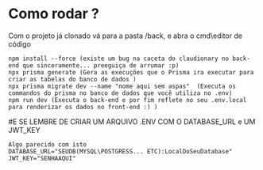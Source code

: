 # Como rodar ? <br >

Com o projeto já clonado vá para a pasta /back, e abra o cmd\editor de código <br> 

```
npm install --force (existe um bug na caceta do claudionary no back-end que sinceramente... preeguiça de arrumar :p) 
npx prisma generate (Gera as execuções que o Prisma ira executar para criar as tabelas do banco de dados ) 
npx prisma migrate dev --name "nome aqui sem aspas"  (Executa os commandos do prisma no banco de dados que você utiliza no .env)
npm run dev (Executa o back-end e por fim reflete no seu .env.local para renderizar os dados no front-end :) )

```

#E SE LEMBRE DE CRIAR UM ARQUIVO .ENV COM O DATABASE_URL e UM JWT_KEY 

```
Algo parecido com isto 
DATABASE_URL="SEUDB(MYSQL\POSTGRESS... ETC):LocalDoSeuDatabase"
JWT_KEY="SENHAAQUI"
```
